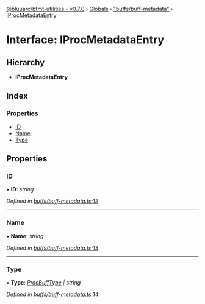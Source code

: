 [@bluuarc/bfmt-utilities - v0.7.0](../README.md) › [Globals](../globals.md) › ["buffs/buff-metadata"](../modules/_buffs_buff_metadata_.md) › [IProcMetadataEntry](_buffs_buff_metadata_.iprocmetadataentry.md)

# Interface: IProcMetadataEntry

## Hierarchy

* **IProcMetadataEntry**

## Index

### Properties

* [ID](_buffs_buff_metadata_.iprocmetadataentry.md#id)
* [Name](_buffs_buff_metadata_.iprocmetadataentry.md#name)
* [Type](_buffs_buff_metadata_.iprocmetadataentry.md#type)

## Properties

###  ID

• **ID**: *string*

*Defined in [buffs/buff-metadata.ts:12](https://github.com/BluuArc/bfmt-utilities/blob/master/src/buffs/buff-metadata.ts#L12)*

___

###  Name

• **Name**: *string*

*Defined in [buffs/buff-metadata.ts:13](https://github.com/BluuArc/bfmt-utilities/blob/master/src/buffs/buff-metadata.ts#L13)*

___

###  Type

• **Type**: *[ProcBuffType](../enums/_buffs_buff_metadata_.procbufftype.md) | string*

*Defined in [buffs/buff-metadata.ts:14](https://github.com/BluuArc/bfmt-utilities/blob/master/src/buffs/buff-metadata.ts#L14)*
